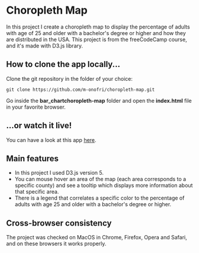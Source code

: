 # Choropleth Map

In this project I create a choropleth map to display the percentage of adults with age of 25 and older with a bachelor's degree or higher and how they are distributed in the USA.
This project is from the freeCodeCamp course, and it's made with D3.js library.


## How to clone the app locally...

Clone the git repository in the folder of your choice:
```
git clone https://github.com/m-onofri/choropleth-map.git
```

Go inside the **bar_chartchoropleth-map** folder and open the **index.html** file in your favorite browser.


## ...or watch it live!

You can have a look at this app [here](https://m-onofri.github.io/choropleth-map/).


## Main features

* In this project I used D3.js version 5.
* You can mouse hover an area of the map (each area corresponds to a specific county) and see a tooltip which displays more information about that specific area.
* There is a legend that correlates a specific color to the percentage of adults with age 25 and older with a bachelor's degree or higher.


## Cross-browser consistency 

The project was checked on MacOS in Chrome, Firefox, Opera and Safari, and on these browsers it works properly.
